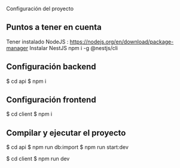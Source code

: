 Configuración del proyecto

## Puntos a tener en cuenta

Tener instalado NodeJS : https://nodejs.org/en/download/package-manager
Instalar NestJS npm i -g @nestjs/cli

## Configuración backend

$ cd api
$ npm i

## Configuración frontend

$ cd client
$ npm i

## Compilar y ejecutar el proyecto

$ cd api
$ npm run db:import
$ npm run start:dev

$ cd client
$ npm run dev